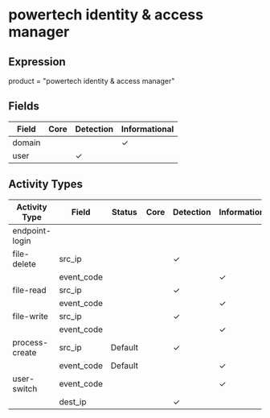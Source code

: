 powertech identity & access manager
===================================

Expression
----------

product = "powertech identity & access manager"

Fields
------

| Field  | Core | Detection | Informational |
| ------ | ---- | --------- | ------------- |
| domain |      |           | &#10003;      |
| user   |      | &#10003;  |               |

Activity Types
--------------

| Activity Type  | Field      | Status  | Core | Detection | Informational |
| -------------- | ---------- | ------- | ---- | --------- | ------------- |
| endpoint-login |            |         |      |           |               |
| file-delete    | src_ip     |         |      | &#10003;  |               |
|                | event_code |         |      |           | &#10003;      |
| file-read      | src_ip     |         |      | &#10003;  |               |
|                | event_code |         |      |           | &#10003;      |
| file-write     | src_ip     |         |      | &#10003;  |               |
|                | event_code |         |      |           | &#10003;      |
| process-create | src_ip     | Default |      | &#10003;  |               |
|                | event_code | Default |      |           | &#10003;      |
| user-switch    | event_code |         |      |           | &#10003;      |
|                | dest_ip    |         |      | &#10003;  |               |

